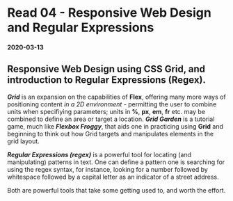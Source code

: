# Read 04 - Responsive Web Design and Regular Expressions

#### 2020-03-13

## Responsive Web Design using CSS Grid, and introduction to Regular Expressions (Regex).

__*Grid*__ is an expansion on the capabilities of __Flex__, offering many more ways of positioning content *in a 2D environment* - permitting the user to combine units when specifiying parameters; units in __%__, __px__, __em__, __fr__ etc. may be combined to define an area or target a location.
__*Grid Garden*__ is a tutorial game, much like __*Flexbox Froggy*__, that aids one in practicing using __Grid__ and beginning to think out how Grid targets and manipulates elements in the grid layout.

__*Regular Expressions (regex)*__ is a powerful tool for locating (and manipulating) patterns in text. One can define a pattern one is searching for using the regex syntax, for instance, looking for a number followed by whitespace followed by a capital letter as an indicator of a street address.

Both are powerful tools that take some getting used to, and worth the effort.
